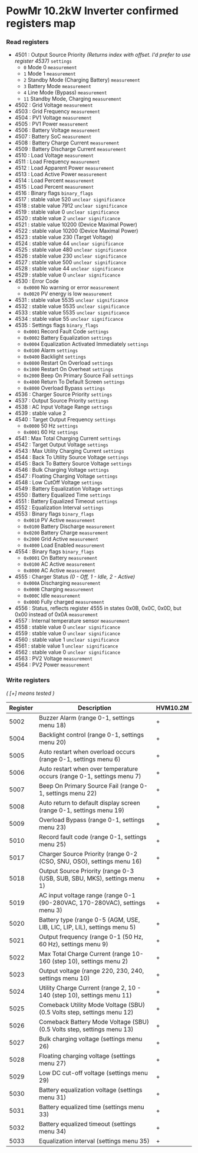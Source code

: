 # PowMr 10.2kW Inverter confirmed registers map

### Read registers
- 4501 : Output Source Priority *(Returns index with offset. I'd prefer to use register 4537)* `settings`
    * `0` Mode 0 `measurement`
    * `1` Mode 1 `measurement`
    * `2` Standby Mode (Charging Battery) `measurement`
    * `3` Battery Mode `measurement`
    * `4` Line Mode (Bypass) `measurement`
    * `11` Standby Mode, Charging `measurement`
- 4502 : Grid Voltage `measurement`
- 4503 : Grid Frequency `measurement`
- 4504 : PV1 Voltage `measurement`
- 4505 : PV1 Power `measurement`
- 4506 : Battery Voltage `measurement`
- 4507 : Battery SoC `measurement`
- 4508 : Battery Charge Current `measurement`
- 4509 : Battery Discharge Current `measurement`
- 4510 : Load Voltage `measurement`
- 4511 : Load Frequency `measurement`
- 4512 : Load Apparent Power `measurement`
- 4513 : Load Active Power `measurement`
- 4514 : Load Percent `measurement`
- 4515 : Load Percent `measurement`
- 4516 : Binary flags `binary_flags`
- 4517 : stable value 520 `unclear significance`
- 4518 : stable value 7912 `unclear significance`
- 4519 : stable value 0 `unclear significance`
- 4520 : stable value 2 `unclear significance`
- 4521 : stable value 10200 (Device Maximal Power)
- 4522 : stable value 10200 (Device Maximal Power)
- 4523 : stable value 230 (Target Voltage)
- 4524 : stable value 44 `unclear significance`
- 4525 : stable value 480 `unclear significance`
- 4526 : stable value 230 `unclear significance`
- 4527 : stable value 500 `unclear significance`
- 4528 : stable value 44 `unclear significance`
- 4529 : stable value 0 `unclear significance`
- 4530 : Error Code
    * `0x0000` No warning or error `measurement`
    * `0x0020` PV energy is low `measurement`
- 4531 : stable value 5535 `unclear significance`
- 4532 : stable value 5535 `unclear significance`
- 4533 : stable value 5535 `unclear significance`
- 4534 : stable value 55 `unclear significance`
- 4535 : Settings flags `binary_flags`
    * `0x0001` Record Fault Code `settings`
    * `0x0002` Battery Equalization `settings`
    * `0x0004` Equalization Activated Immediately `settings`
    * `0x0100` Alarm `settings`
    * `0x0400` Backlight `settings`
    * `0x0800` Restart On Overload `settings`
    * `0x1000` Restart On Overheat `settings`
    * `0x2000` Beep On Primary Source Fail `settings`
    * `0x4000` Return To Default Screen `settings`
    * `0x8000` Overload Bypass `settings`
- 4536 : Charger Source Priority `settings`
- 4537 : Output Source Priority `settings`
- 4538 : AC Input Voltage Range `settings`
- 4539 : stable value 2
- 4540 : Target Output Frequency `settings`
    * `0x0000` 50 Hz `settings`
    * `0x0001` 60 Hz `settings`
- 4541 : Max Total Charging Current `settings`
- 4542 : Target Output Voltage `settings`
- 4543 : Max Utility Charging Current `settings`
- 4544 : Back To Utility Source Voltage `settings`
- 4545 : Back To Battery Source Voltage `settings`
- 4546 : Bulk Charging Voltage `settings`
- 4547 : Floating Charging Voltage `settings`
- 4548 : Low CutOff Voltage `settings`
- 4549 : Battery Equalization Voltage `settings`
- 4550 : Battery Equalized Time `settings`
- 4551 : Battery Equalized Timeout `settings`
- 4552 : Equalization Interval `settings`
- 4553 : Binary flags `binary_flags`
    * `0x0010` PV Active `measurement`
    * `0x0100` Battery Discharge `measurement`
    * `0x0200` Battery Charge `measurement`
    * `0x2000` Grid Active `measurement`
    * `0x4000` Load Enabled `measurement`
- 4554 : Binary flags `binary_flags`
    * `0x0001` On Battery `measurement`
    * `0x0100` AC Active `measurement`
    * `0x8000` AC Active `measurement`
- 4555 : Charger Status *(0 - Off, 1 - Idle, 2 - Active)*
    * `0x000A` Discharging `measurement`
    * `0x000B` Charging `measurement`
    * `0x000C` Idle `measurement`
    * `0x000D` Fully charged `measurement`
- 4556 : Status, reflects register 4555 in states 0x0B, 0x0C, 0x0D, but 0x00 instead of 0x0A `measurement`
- 4557 : Internal temperature sensor `measurement`
- 4558 : stable value 0 `unclear significance`
- 4559 : stable value 0 `unclear significance`
- 4560 : stable value 1 `unclear significance`
- 4561 : stable value 1 `unclear significance`
- 4562 : stable value 0 `unclear significance`
- 4563 : PV2 Voltage `measurement`
- 4564 : PV2 Power `measurement`


### Write registers
*( [+] means tested )*

| Register | Description                                                                         | HVM10.2M |
|----------|-------------------------------------------------------------------------------------|----------|
| 5002     | Buzzer Alarm (range 0-1, settings menu 18)                                          | +        |
| 5004     | Backlight control (range 0-1, settings menu 20)                                     | +        |
| 5005     | Auto restart when overload occurs (range 0-1, settings menu 6)                      | +        |
| 5006     | Auto restart when over temperature occurs (range 0-1, settings menu 7)              | +        |
| 5007     | Beep On Primary Source Fail (range 0-1, settings menu 22)                           | +        |
| 5008     | Auto return to default display screen (range 0-1, settings menu 19)                 | +        |
| 5009     | Overload Bypass (range 0-1, settings menu 23)                                       | +        |
| 5010     | Record fault code (range 0-1, settings menu 25)                                     | +        |
| 5017     | Charger Source Priority (range 0-2 (CSO, SNU, OSO), settings menu 16)               | +        |
| 5018     | Output Source Priority (range 0-3 (USB, SUB, SBU, MKS), settings menu 1)            | +        |
| 5019     | AC input voltage range (range 0-1 (90-280VAC, 170-280VAC), settings menu 3)         | +        |
| 5020     | Battery type (range 0-5 (AGM, USE, LIB, LIC, LIP, LIL), settings menu 5)            | +        |
| 5021     | Output frequency (range 0-1 (50 Hz, 60 Hz), settings menu 9)                        | +        |
| 5022     | Max Total Charge Current (range 10-160 (step 10), settings menu 2)                             | +        |
| 5023     | Output voltage (range 220, 230, 240, settings menu 10)                             | +        |
| 5024     | Utility Charge Current (range 2, 10 - 140 (step 10), settings menu 11)             | +        |
| 5025     | Comeback Utility Mode Voltage (SBU) (0.5 Volts step, settings menu 12)              | +        |
| 5026     | Comeback Battery Mode Voltage (SBU) (0.5 Volts step, settings menu 13)              | +        |
| 5027     | Bulk charging voltage (settings menu 26)                                            | +        |
| 5028     | Floating charging voltage (settings menu 27)                                        | +        |
| 5029     | Low DC cut-off voltage (settings menu 29)                                           | +        |
| 5030     | Battery equalization voltage (settings menu 31)                                     | +        |
| 5031     | Battery equalized time (settings menu 33)                                           | +        |
| 5032     | Battery equalized timeout (settings menu 34)                                        | +        |
| 5033     | Equalization interval (settings menu 35)                                            | +        |
